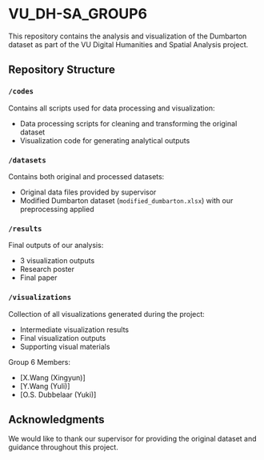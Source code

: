 # VU_DH-SA_GROUP6

This repository contains the analysis and visualization of the Dumbarton dataset as part of the VU Digital Humanities and Spatial Analysis project.

## Repository Structure

### `/codes`
Contains all scripts used for data processing and visualization:
- Data processing scripts for cleaning and transforming the original dataset
- Visualization code for generating analytical outputs

### `/datasets`
Contains both original and processed datasets:
- Original data files provided by supervisor
- Modified Dumbarton dataset (`modified_dumbarton.xlsx`) with our preprocessing applied

### `/results`
Final outputs of our analysis:
- 3 visualization outputs
- Research poster
- Final paper

### `/visualizations`
Collection of all visualizations generated during the project:
- Intermediate visualization results
- Final visualization outputs
- Supporting visual materials

Group 6 Members:
- [X.Wang (Xingyun)]
- [Y.Wang (Yuli)]
- [O.S. Dubbelaar (Yuki)]

## Acknowledgments

We would like to thank our supervisor for providing the original dataset and guidance throughout this project.
